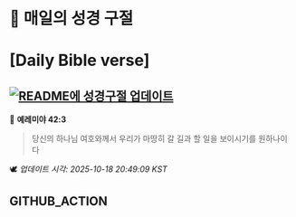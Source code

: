 # 🙏 매일의 성경 구절
# [Daily Bible verse]
## [![README에 성경구절 업데이트](https://github.com/DONGSUKA/first_test/actions/workflows/update-readme-bible.yml/badge.svg)](https://github.com/DONGSUKA/first_test/actions/workflows/update-readme-bible.yml)
<!-- START_BIBLE_VERSE -->
📖 **예레미야 42:3**
> 당신의 하나님 여호와께서 우리가 마땅히 갈 길과 할 일을 보이시기를 원하나이다

🕊️ _업데이트 시각: 2025-10-18 20:49:09 KST_
  <!-- END_BIBLE_VERSE -->
## GITHUB_ACTION
